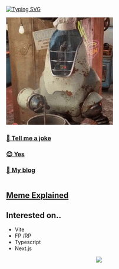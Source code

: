 [![Typing SVG](https://readme-typing-svg.demolab.com?font=Dela+Gothic+One&duration=3000&pause=2000&color=0FF700&background=000000&center=true&vCenter=true&width=425&height=45&lines=%E4%BD%95%E3%81%97%E3%81%BE%E3%81%97%E3%82%87%E3%81%86%E3%81%8B%EF%BC%9F)](https://git.io/typing-svg)

<div>
  <img src="./title.gif"/>
</div>

<table align='center' style='overflow:initial'>
  <tr> 
    <h3 >
      <a href="https://github.com/SpookyJelly" rel="noreferrer">🤣 Tell me a joke</a>
    </h3>
  <tr>
  <tr> 
    <h3>
      <a href="https://fallout.fandom.com/wiki/Noodle_cup_(Fallout_4)" rel="noreferrer">😊 Yes</a>
    </h3>
  <tr>
  <tr> 
    <h3>
      <a href="https://spookyjelly.tistory.com/" rel="noreferrer">🧐 My blog</a>
    </h3>
  </tr>
</table>

<h2>
  <a href='https://fallout.fandom.com/wiki/Takahashi' rel="noreferrer">Meme Explained</a>
</h2>





## Interested on..

* Vite
* FP /RP
* Typescript
* Next.js




<div align='center'>
<a href="https://hits.seeyoufarm.com"><img src="https://hits.seeyoufarm.com/api/count/incr/badge.svg?url=https%3A%2F%2Fgithub.com%2FSpookyJelly%2Fhit-counter&count_bg=%2379C83D&title_bg=%23555555&icon=&icon_color=%23E7E7E7&title=hits&edge_flat=false"/></a>
</div>
